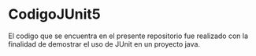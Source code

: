 # CodigoJUnit5
El codigo que se encuentra en el presente repositorio fue realizado con la finalidad de demostrar el uso de JUnit en un proyecto java.
